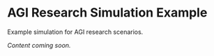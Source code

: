# AGI Research Simulation Example

Example simulation for AGI research scenarios.

*Content coming soon.*
